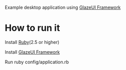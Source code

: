 Example desktop application using [GlazeUI Framework](https://github.com/vTinMan/glazeui)

# How to run it
Install [Ruby](https://www.ruby-lang.org/en/documentation/installation/)(2.5 or higher)

Install [GlazeUI Framework](https://github.com/vTinMan/glazeui)

Run
    ruby config/application.rb
